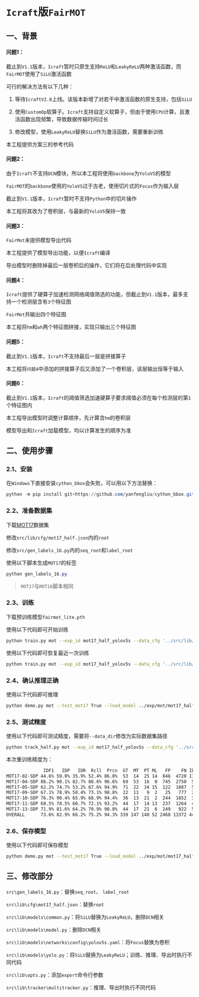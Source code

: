 # `Icraft`版`FairMOT`

## 一、背景

#### 问题1：

截止到`V1.1`版本，`Icraft`暂时只原生支持`ReLU`和`LeakyReLU`两种激活函数，而`FairMOT`使用了`SiLU`激活函数

可行的解决方法有以下几种：

1. 等待`IcraftV2.0`上线。该版本新增了对若干中激活函数的原生支持，包括`SiLU`
2. 使用`CustomOp`软算子。`Icraft`支持自定义软算子，但由于使用`CPU`计算，且激活函数出现频繁，导致数据传输时间过长

4. 修改模型，使用`LeakyReLU`替换`SiLU`作为激活函数，需要重新训练

本工程提供方案三的参考代码

#### 问题2：

由于`Icraft`不支持`DCN`模块，所以本工程将使用`backbone`为`YoloV5`的模型

`FairMOT`的`backbone`使用的`YoloV5`过于古老，使用切片式的`Focus`作为输入层

截止到`V1.1`版本，`Icraft`暂时不支持`Python`中的切片操作

本工程将其改为了卷积层，与最新的`YoloV5`保持一致

#### 问题3：

`FairMot`未提供模型导出代码

本工程提供了模型导出功能，以便`Icraft`编译

导出模型时删除掉最后一层卷积后的操作，它们将在后处理代码中实现

#### 问题4：

`Icraft`提供了硬算子加速检测网络阈值筛选的功能，但截止到`V1.1`版本，最多支持一个检测层含有`3`个特征图

`FairMot`共输出四个特征图

本工程将`hm`和`wh`两个特征图拼接，实现只输出三个特征图

#### 问题5：

截止到`V1.1`版本，`Icraft`不支持最后一层是拼接算子

本工程将`问题4`中添加的拼接算子后又添加了一个卷积层，该层输出恒等于输入

#### 问题6：

截止到`V1.1`版本，`Icraft`的阈值筛选加速硬算子要求阈值必须在每个检测层的第`1`个特征图内

本工程导出模型时调整计算顺序，先计算含`hm`的卷积层

模型导出和`Icraft`加载模型，均以计算发生的顺序为准



## 二、使用步骤
### 2.1、安装

在`Windows`下直接安装`cython_bbox`会失败，可以用以下方法替换：

```powershell
python -m pip install git+https://github.com/yanfengliu/cython_bbox.git
```

### 2.2、准备数据集

下载[MOT17](https://motchallenge.net/data/MOT17/)数据集

修改`src/lib/cfg/mot17_half.json`内的`root`

修改`src/gen_labels_16.py`内的`seq_root`和`label_root`

使用以下脚本生成`MOT17`的标签

```powershell
python gen_labels_16.py
```

> `MOT17`与`MOT16`脚本相同

### 2.3、训练

下载预训练模型`fairmot_lite.pth`

使用以下代码即可开始训练

```bash
python train.py mot --exp_id mot17_half_yolov5s --data_cfg '../src/lib/cfg/mot17_half.json' --lr 5e-4 --batch_size 8 --wh_weight 0.5 --multi_loss 'fix' --arch 'yolo' --load_model '../fairmot_lite.pth' --gpus 0
```

使用以下代码即可恢复最近一次训练

```bash
python train.py mot --exp_id mot17_half_yolov5s --data_cfg '../src/lib/cfg/mot17_half.json' --lr 5e-4 --batch_size 8 --wh_weight 0.5 --multi_loss 'fix' --arch 'yolo' --load_model '../fairmot_lite.pth' --gpus 0 --resume
```

### 2.4、确认推理正确

使用以下代码即可推理

```bash
python demo.py mot --test_mot17 True --load_model ../exp/mot/mot17_half_yolov5s/model_last.pth --conf_thres 0.4 --arch 'yolo' --gpus 0

```

### 2.5、测试精度

使用以下代码即可测试精度，需要将`--data_dir`修改为实际数据集路径

```bash
python track_half.py mot --exp_id mot17_half_yolov5s --data_cfg '../src/lib/cfg/mot17_half.json' --data_dir D:\Dataset\MOT17 --load_model ../exp/mot/mot17_half_yolov5s/model_last.pth --conf_thres 0.4 --val_mot17 True --arch 'yolo'
```

本次重训练精度为：

```bash
              IDF1   IDP   IDR  Rcll  Prcn  GT  MT  PT ML   FP    FN IDs    FM  MOTA  MOTP IDt IDa IDm
MOT17-02-SDP 44.6% 59.0% 35.9% 52.4% 86.0%  53  14  25 14  846  4720 171   280 42.1% 0.228  86  55  11
MOT17-04-SDP 86.2% 90.1% 82.7% 88.6% 96.6%  69  53  16  0  745  2750  59   294 85.3% 0.194  18  31   3
MOT17-05-SDP 62.2% 74.7% 53.2% 67.6% 94.9%  71  22  34 15  122  1087  54   112 62.4% 0.197  36  28  18
MOT17-09-SDP 67.1% 78.9% 58.4% 73.1% 98.8%  22  11   9  2   25   777  27    46 71.3% 0.193  19  11   4
MOT17-10-SDP 76.3% 90.4% 65.9% 68.9% 94.4%  36  13  21  2  244  1852  39   233 64.1% 0.242  11  18   3
MOT17-11-SDP 68.5% 78.5% 60.7% 72.1% 93.2%  44  17  14 13  237  1264  46    65 65.8% 0.152  18  21   4
MOT17-13-SDP 71.9% 81.6% 64.2% 70.9% 90.0%  44  17  21  6  249   922  52   151 61.3% 0.239  16  31   4
OVERALL      73.6% 82.9% 66.2% 75.2% 94.3% 339 147 140 52 2468 13372 448  1181 69.9% 0.202 204 195  47
```

### 2.6、保存模型

使用以下代码即可保存模型

```bash
python demo.py mot --test_mot17 True --load_model ../exp/mot/mot17_half_yolov5s/model_last.pth --conf_thres 0.4 --arch yolo --gpus -1 --export True
```



## 三、修改部分

`src\gen_labels_16.py`：替换`seq_root`、 `label_root`

`src\lib\cfg\mot17_half.json`：替换`root`

`src\lib\models\common.py`：将`SiLU`替换为`LeakyReLU`，删除`DCN`相关

`src\lib\models\model.py`：删除`DCN`相关

`src\lib\models\networks\config\yolov5s.yaml`：将`Focus`替换为卷积

`src\lib\models\yolo.py`：将`SiLU`替换为`LeakyReLU`；训练、推理、导出时执行不同代码

`src\lib\opts.py`：添加`export`命令行参数

`src\lib\tracker\multitracker.py`：推理、导出时执行不同代码



